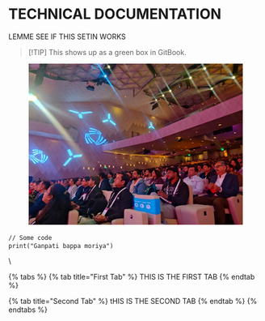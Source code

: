 # TECHNICAL DOCUMENTATION

LEMME SEE IF THIS SETIN WORKS

> \[!TIP] This shows up as a green box in GitBook.

<figure><img src=".gitbook/assets/WhatsApp Image 2024-12-16 at 12.50.28 PM (2).jpeg" alt=""><figcaption></figcaption></figure>

```
// Some code
print("Ganpati bappa moriya")
```

\


{% tabs %}
{% tab title="First Tab" %}
THIS IS THE FIRST TAB
{% endtab %}

{% tab title="Second Tab" %}
tHIS IS THE SECOND TAB
{% endtab %}
{% endtabs %}
